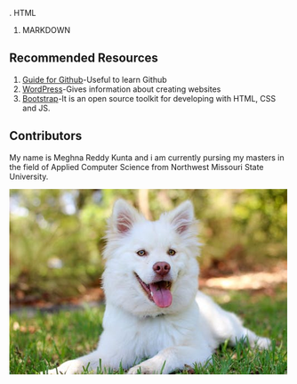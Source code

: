 

































. HTML
1. MARKDOWN

## Recommended Resources
1. [Guide for Github](https://guides.github.com/features/pages/)-Useful to learn Github
1. [WordPress](https://wordpress.com/)-Gives information about creating websites
1. [Bootstrap](https://getbootstrap.com/)-It is an open source toolkit for developing with HTML, CSS and JS.

## Contributors
My name is Meghna Reddy Kunta and i am currently pursing my masters in the field of Applied Computer Science from Northwest Missouri State University.

![dog](dog2.jpeg)

